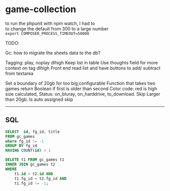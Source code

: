 # game-collection

to run the phpunit with npm watch, I had to  
to change the default from 300 to a large number  
`export COMPOSER_PROCESS_TIMEOUT=50000`

TODO:

Gc: how to migrate the sheets data to the db?

Tagging: play, noplay dlhigh 
Keep list in table 
Use thoughts field for more context on tag dlhigh 
Front end read list and have buttons to add/ subtract from textarea


Set a boundary of 20gb for too big;configurable 
Function that takes two games return Boolean if first is older than second 
Color code: red is high size calculated, 
Status: on_bluray, on_harddrive, to_download. Skip
Larger than 20gb. Is auto assigned skip


----

## SQL

```sql
SELECT  id, fg_id, title
FROM gc_games
where fg_id != -1
GROUP BY fg_id
HAVING COUNT(id) > 1
```

```sql
DELETE t1 FROM gc_games t1
INNER JOIN gc_games t2 
WHERE 
    t1.id > t2.id AND 
    t1.fg_id = t2.fg_id AND
    t1.fg_id != -1;
    
```
